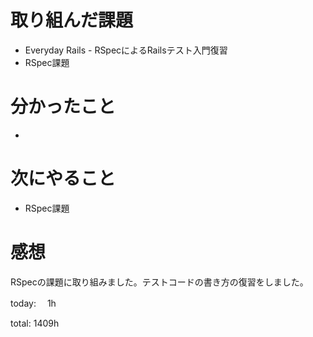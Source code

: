 #  取り組んだ課題
- Everyday Rails - RSpecによるRailsテスト入門復習
- RSpec課題

# 分かったこと
- 
  
# 次にやること
- RSpec課題


# 感想
RSpecの課題に取り組みました。テストコードの書き方の復習をしました。

today: 　1h

total: 1409h
